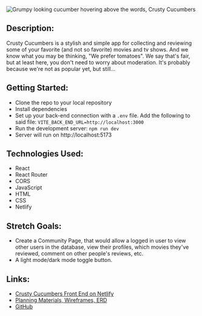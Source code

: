 ![Grumpy looking cucumber hovering above the words, Crusty Cucumbers](https://i.imgur.com/MKjIZrP.png)

## Description:
Crusty Cucumbers is a stylish and simple app for collecting and reviewing some of your favorite (and not so favorite) movies and tv shows.  And we know what you may be thinking, "We prefer tomatoes".  We say that's fair, but at least here, you don't need to worry about moderation.  It's probably because we're not as popular yet, but still... 

## Getting Started:
- Clone the repo to your local repository
- Install dependencies
- Set up your back-end connection with a ```.env``` file.  Add the following to said file: ```VITE_BACK_END_URL=http://localhost:3000```
- Run the development server: ```npm run dev```  
- Server will run on http://localhost:5173

## Technologies Used:
- React
- React Router 
- CORS
- JavaScript
- HTML
- CSS
- Netlify

## Stretch Goals:
- Create a Community Page, that would allow a logged in user to view other users in the database, view their profiles, which movies they've reviewed, comment on other people's reviews, etc.
- A light mode/dark mode toggle button.

## Links: 
- [Crusty Cucumbers Front End on Netlify](https://crusty-cucumbers.netlify.app/)
- [Planning Materials, Wireframes, ERD](https://trello.com/b/ZFN2Kx8r/project-3-movie-app-crusty-cucumbers)
- [GitHub](https://github.com/DCampbell0519/crusty-cucumbers-front-end)

